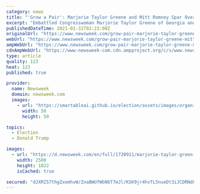 ```yaml
---
category: news
title: "'Grow a Pair': Marjorie Taylor Greene and Mitt Romney Spar Over Trump Call"
excerpt: "Embattled Congresswoman Marjorie Taylor Greene of Georgia and Senator Mitt Romney of Utah traded jabs on Twitter Saturday after Greene said that former President Donald Trump voiced his support for her during a phone call."
publishedDateTime: 2021-01-31T02:21:00Z
originalUrl: "https://www.newsweek.com/grow-pair-marjorie-taylor-greene-mitt-romney-spar-over-trump-call-1565614"
webUrl: "https://www.newsweek.com/grow-pair-marjorie-taylor-greene-mitt-romney-spar-over-trump-call-1565614"
ampWebUrl: "https://www.newsweek.com/grow-pair-marjorie-taylor-greene-mitt-romney-spar-over-trump-call-1565614?amp=1"
cdnAmpWebUrl: "https://www-newsweek-com.cdn.ampproject.org/c/s/www.newsweek.com/grow-pair-marjorie-taylor-greene-mitt-romney-spar-over-trump-call-1565614?amp=1"
type: article
quality: 123
heat: 123
published: true

provider:
  name: Newsweek
  domain: newsweek.com
  images:
    - url: "https://smartableai.github.io/election/assets/images/organizations/newsweek.com-50x50.jpg"
      width: 50
      height: 50

topics:
  - Election
  - Donald Trump

images:
  - url: "https://d.newsweek.com/en/full/1720911/marjorie-taylor-green-capitol-hill.jpg"
    width: 2500
    height: 1822
    isCached: true

secured: "dJXRI57thgZxemhvW/ZnaBWUfWbN6T7mJl/K5K9jr4hvTL5nueDt3iJCDRNd8DHvAj0A05IFrKvlDoVH20DS3wGsdPXQHDCHABQLbscB15T92q+VJQjPz0s21aLj4bSis5s3C+u7RoaBC6UC2R1N0HIqvQjMr7QzrBcOGP9XQjOh3JkRnCqnktfqb4yDaF3NToWnqv/dhZyLZJaDnCHDI5gbq+K7b1gVQStE8iD9HYcxUc8svHFJdlNI3YKiqU0gGOWiz2BD+KitNoiWJFkUZKVWtjkBoMz2dQSW3jgsIFNjZqRCnjIAH2UkMPlqBhrDTON6vyaCutWikwol/0x8CbfhXZyOQPVkMKUiUNj+bC8=;g59G1olWEVEtWRlo8g7rwQ=="
---
```



